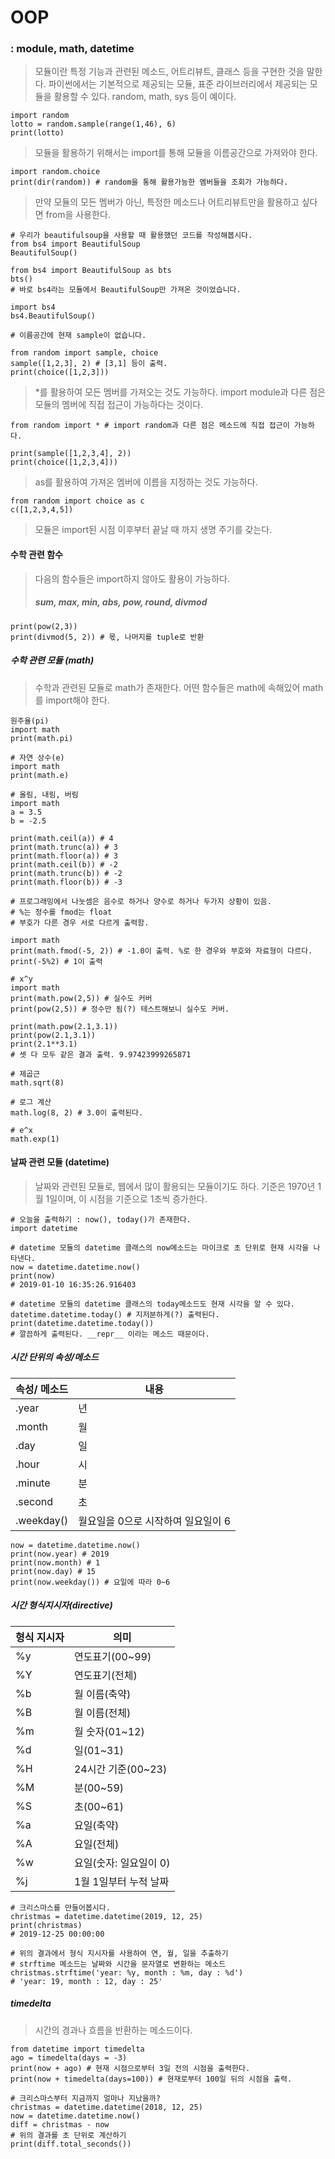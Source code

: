 # OOP

### : module, math, datetime

>  모듈이란 특정 기능과 관련된 메소드, 어트리뷰트, 클래스 등을 구현한 것을 말한다. 파이썬에서는 기본적으로 제공되는 모듈, 표준 라이브러리에서 제공되는 모듈을 활용할 수 있다. random, math, sys 등이 예이다.

```
import random
lotto = random.sample(range(1,46), 6)
print(lotto)
```

> 모듈을 활용하기 위해서는 import를 통해 모듈을 이름공간으로 가져와야 한다.

```
import random.choice
print(dir(random)) # random을 통해 활용가능한 멤버들을 조회가 가능하다.
```

> 만약 모듈의 모든 멤버가 아닌, 특정한 메소드나 어트리뷰트만을 활용하고 싶다면 from을 사용한다.

```
# 우리가 beautifulsoup을 사용할 때 활용했던 코드를 작성해봅시다.
from bs4 import BeautifulSoup
BeautifulSoup()

from bs4 import BeautifulSoup as bts
bts()
# 바로 bs4라는 모듈에서 BeautifulSoup만 가져온 것이었습니다.

import bs4
bs4.BeautifulSoup()
```

```
# 이름공간에 현재 sample이 없습니다.

from random import sample, choice
sample([1,2,3], 2) # [3,1] 등이 출력.
print(choice([1,2,3]))
```

>  *를 활용하여 모든 멤버를 가져오는 것도 가능하다. import module과 다른 점은 모듈의 멤버에 직접 접근이 가능하다는 것이다.

```
from random import * # import random과 다른 점은 메소드에 직접 접근이 가능하다.

print(sample([1,2,3,4], 2))
print(choice([1,2,3,4]))
```

> as를 활용하여 가져온 멤버에 이름을 지정하는 것도 가능하다.

```
from random import choice as c
c([1,2,3,4,5])
```

> 모듈은 import된 시점 이후부터 끝날 때 까지 생명 주기를 갖는다.



#### 수학 관련 함수

>  다음의 함수들은 import하지 않아도 활용이 가능하다. 
>
> ##### sum, max, min, abs, pow, round, divmod

```
print(pow(2,3))
print(divmod(5, 2)) # 몫, 나머지를 tuple로 반환
```

##### 수학 관련 모듈 (math)

> 수학과 관련된 모듈로 math가 존재한다. 어떤 함수들은 math에 속해있어 math를 import해야 한다.

```
원주율(pi)
import math
print(math.pi)
```

```
# 자연 상수(e)
import math
print(math.e)
```

```
# 올림, 내림, 버림
import math
a = 3.5
b = -2.5

print(math.ceil(a)) # 4
print(math.trunc(a)) # 3
print(math.floor(a)) # 3
print(math.ceil(b)) # -2
print(math.trunc(b)) # -2
print(math.floor(b)) # -3
```

```
# 프로그래밍에서 나눗셈은 음수로 하거나 양수로 하거나 두가지 상황이 있음. 
# %는 정수를 fmod는 float
# 부호가 다른 경우 서로 다르게 출력함.

import math
print(math.fmod(-5, 2)) # -1.0이 출력. %로 한 경우와 부호와 자료형이 다르다.
print(-5%2) # 1이 출력
```

```
# x^y
import math
print(math.pow(2,5)) # 실수도 커버
print(pow(2,5)) # 정수만 됨(?) 테스트해보니 실수도 커버.

print(math.pow(2.1,3.1))
print(pow(2.1,3.1))
print(2.1**3.1)
# 셋 다 모두 같은 결과 출력. 9.97423999265871
```

```
# 제곱근
math.sqrt(8)
```

```
# 로그 계산
math.log(8, 2) # 3.0이 출력된다.
```

```
# e^x
math.exp(1)
```



#### 날짜 관련 모듈 (datetime)

>  날짜와 관련된 모듈로, 웹에서 많이 활용되는 모듈이기도 하다. 기준은 1970년 1월 1일이며, 이 시점을 기준으로 1초씩 증가한다. 

```
# 오늘을 출력하기 : now(), today()가 존재한다.
import datetime

# datetime 모듈의 datetime 클래스의 now메소드는 마이크로 초 단위로 현재 시각을 나타낸다.
now = datetime.datetime.now()
print(now)
# 2019-01-10 16:35:26.916403

# datetime 모듈의 datetime 클래스의 today메소드도 현재 시각을 알 수 있다.
datetime.datetime.today() # 지저분하게(?) 출력된다.
print(datetime.datetime.today()) 
# 깔끔하게 출력된다. __repr__ 이라는 메소드 때문이다.
```

##### 시간 단위의 속성/메소드

| 속성/ 메소드 | 내용                               |
| ------------ | ---------------------------------- |
| .year        | 년                                 |
| .month       | 월                                 |
| .day         | 일                                 |
| .hour        | 시                                 |
| .minute      | 분                                 |
| .second      | 초                                 |
| .weekday()   | 월요일을 0으로 시작하여 일요일이 6 |

```
now = datetime.datetime.now()
print(now.year) # 2019
print(now.month) # 1
print(now.day) # 15
print(now.weekday()) # 요일에 따라 0~6
```

##### 시간 형식지시자(directive)

| 형식 지시자 | 의미                   |
| ----------- | ---------------------- |
| %y          | 연도표기(00~99)        |
| %Y          | 연도표기(전체)         |
| %b          | 월 이름(축약)          |
| %B          | 월 이름(전체)          |
| %m          | 월 숫자(01~12)         |
| %d          | 일(01~31)              |
| %H          | 24시간 기준(00~23)     |
| %M          | 분(00~59)              |
| %S          | 초(00~61)              |
| %a          | 요일(축약)             |
| %A          | 요일(전체)             |
| %w          | 요일(숫자: 일요일이 0) |
| %j          | 1월 1일부터 누적 날짜  |

```
# 크리스마스를 만들어봅시다.
christmas = datetime.datetime(2019, 12, 25)
print(christmas)
# 2019-12-25 00:00:00
```

```
# 위의 결과에서 형식 지시자를 사용하여 연, 월, 일을 추출하기
# strftime 메소드는 날짜와 시간을 문자열로 변환하는 메소드
christmas.strftime('year: %y, month : %m, day : %d')
# 'year: 19, month : 12, day : 25'
```

##### timedelta

> 시간의 경과나 흐름을 반환하는 메소드이다.

```
from datetime import timedelta
ago = timedelta(days = -3)
print(now + ago) # 현재 시점으로부터 3일 전의 시점을 출력한다.
print(now + timedelta(days=100)) # 현재로부터 100일 뒤의 시점을 출력.
```

```
# 크리스마스부터 지금까지 얼마나 지났을까?
christmas = datetime.datetime(2018, 12, 25)
now = datetime.datetime.now()
diff = christmas - now
# 위의 결과를 초 단위로 계산하기
print(diff.total_seconds())
```

